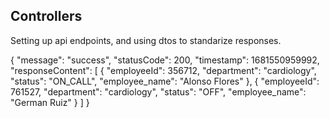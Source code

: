 ## Controllers

Setting up api endpoints, and using dtos to standarize responses.

{
"message": "success",
"statusCode": 200,
"timestamp": 1681550959992,
"responseContent": [
{
"employeeId": 356712,
"department": "cardiology",
"status": "ON_CALL",
"employee_name": "Alonso Flores"
},
{
"employeeId": 761527,
"department": "cardiology",
"status": "OFF",
"employee_name": "German Ruiz"
}
]
}

